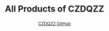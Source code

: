 <div align="center">
  <h1 align="center">All Products of CZDQZZ</h1>
  <h3></h3>


</div>

<div align="center">
  <a href="https://www.papermark.io">CZDQZZ GitHub</a>
</div>

<br/>

